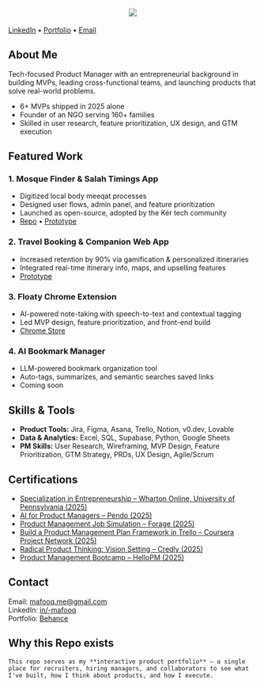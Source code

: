 <h1 align="center">
    <img src="https://readme-typing-svg.herokuapp.com/?font=Righteous&size=35&center=true&vCenter=true&width=500&height=70&duration=4000&lines=Hi+There!+👋;+I'm+Mafooq...!;+Product+Manager;+Entrepreneur;+Tech+Builder" />
</h1>

[LinkedIn](https://www.linkedin.com/in/-mafooq/)  •  [Portfolio](https://www.behance.net/yaweraijaz1)  •  [Email](mailto:mafooq.me@gmail.com)

## About Me
Tech-focused Product Manager with an entrepreneurial background in building MVPs, leading cross-functional teams, and launching products that solve real-world problems.

-  6+ MVPs shipped in 2025 alone
-  Founder of an NGO serving 160+ families
-  Skilled in user research, feature prioritization, UX design, and GTM execution

##  Featured Work
### 1. Mosque Finder & Salah Timings App
- Digitized local body meeqat processes
- Designed user flows, admin panel, and feature prioritization
- Launched as open-source, adopted by the Kér tech community
- [Repo](https://github.com/s-mafooq/srinagar-masjid-data-collector)  •  [Prototype](https://v0-masjid-app-design.vercel.app/)

### 2. Travel Booking & Companion Web App
- Increased retention by 90% via gamification & personalized itineraries
- Integrated real-time itinerary info, maps, and upselling features
- [Prototype](https://v0-database-schema-design-steel.vercel.app/)

### 3. Floaty Chrome Extension
- AI-powered note-taking with speech-to-text and contextual tagging
- Led MVP design, feature prioritization, and front-end build
- [Chrome Store](https://chromewebstore.google.com/detail/floaty-notes-highlights-t/laenhphgemchoocpbmhojddedcaehjfo)

### 4. AI Bookmark Manager
- LLM-powered bookmark organization tool
- Auto-tags, summarizes, and semantic searches saved links
- Coming soon

## Skills & Tools
- **Product Tools:** Jira, Figma, Asana, Trello, Notion, v0.dev, Lovable
- **Data & Analytics:** Excel, SQL, Supabase, Python, Google Sheets
- **PM Skills:** User Research, Wireframing, MVP Design, Feature Prioritization, GTM Strategy, PRDs, UX Design, Agile/Scrum

## Certifications
- [Specialization in Entrepreneurship – Wharton Online, University of Pennsylvania (2025)](https://www.coursera.org/account/accomplishments/specialization/certificate/3KQH0Z4734RV)
- [AI for Product Managers – Pendo (2025)](https://hellopm.co/certificate/?certificate_id=ITBHCZ)
- [Product Management Job Simulation – Forage (2025)](https://forage-uploads-prod.s3.amazonaws.com/completion-certificates/j43dGscQHtJJ57N54/5genWYpfo5b57G7yv_j43dGscQHtJJ57N54_dhtuEvxLwwn8R7MzE_1750858242846_completion_certificate.pdf)
- [Build a Product Management Plan Framework in Trello – Coursera Project Network (2025)](https://www.coursera.org/account/accomplishments/verify/MZQ2B8Z7Y6R9)
- [Radical Product Thinking: Vision Setting – Credly (2025)](https://www.credly.com/badges/94f2873b-6537-4426-b3ba-9eaf34c9d561/public_url)
- [Product Management Bootcamp – HelloPM (2025)](https://hellopm.co/certificate/?certificate_id=ITBHCZ)

## Contact
 Email: [mafooq.me@gmail.com](mailto:mafooq.me@gmail.com)  
 LinkedIn: [in/-mafooq](https://www.linkedin.com/in/-mafooq/)  
 Portfolio: [Behance](https://www.behance.net/yaweraijaz1)  

## Why this Repo exists
`This repo serves as my **interactive product portfolio** — a single place for recruiters, hiring managers, and collaborators to see what I've built, how I think about products, and how I execute.`

